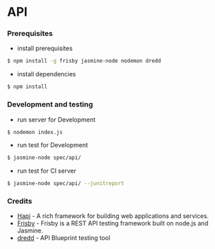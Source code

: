 # API


### Prerequisites

- install prerequisites
```bash
$ npm install -g frisby jasmine-node nodemon dredd
```

- install dependencies
```bash
$ npm install
```

### Development and testing

- run server for Development
```bash
$ nodemon index.js
```

- run test for Development
```bash
$ jasmine-node spec/api/
```

- run test for CI server
```bash
$ jasmine-node spec/api/ --junitreport
```


### Credits
- [Hapi](http://hapijs.com) - A rich framework for building web applications and services.
- [Frisby](http://frisbyjs.com/) - Frisby is a REST API testing framework built on node.js and Jasmine.
- [dredd](https://github.com/apiaryio/dredd) - API Blueprint testing tool
